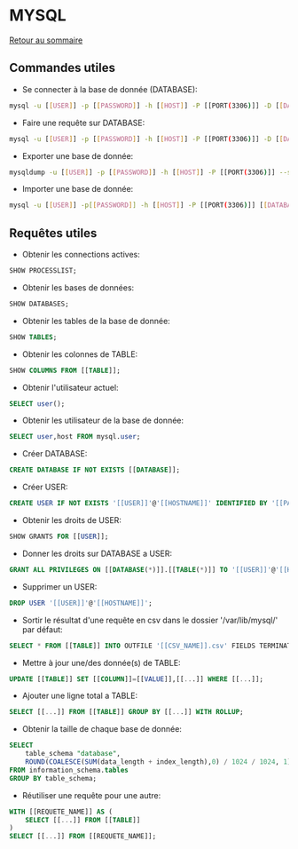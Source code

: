 # MYSQL

[Retour au sommaire](docs/index)

## Commandes utiles
- Se connecter à la base de donnée (DATABASE):
```bash
mysql -u [[USER]] -p [[PASSWORD]] -h [[HOST]] -P [[PORT(3306)]] -D [[DATABASE]]"
```
- Faire une requête sur DATABASE:
```bash
mysql -u [[USER]] -p [[PASSWORD]] -h [[HOST]] -P [[PORT(3306)]] -D [[DATABASE]] -Bsre "[[SQL]]"
```
- Exporter une base de donnée:
```bash
mysqldump -u [[USER]] -p [[PASSWORD]] -h [[HOST]] -P [[PORT(3306)]] --single-transaction --skip-lock-tables --routines --triggers [[DATABASE]] > [[EXPORT_NAME]].sql
```
- Importer une base de donnée:
```bash
mysql -u [[USER]] -p[[PASSWORD]] -h [[HOST]] -P [[PORT(3306)]] [[DATABASE]] < [[EXPORT_NAME]].sql
```

## Requêtes utiles
- Obtenir les connections actives:
```sql
SHOW PROCESSLIST;
```
- Obtenir les bases de données:
```sql
SHOW DATABASES;
```
- Obtenir les tables de la base de donnée:
```sql
SHOW TABLES;
```
- Obtenir les colonnes de TABLE:
```sql
SHOW COLUMNS FROM [[TABLE]];
```
- Obtenir l'utilisateur actuel:
```sql
SELECT user();
```
- Obtenir les utilisateur de la base de donnée:
```sql
SELECT user,host FROM mysql.user;
```
- Créer DATABASE:
```sql
CREATE DATABASE IF NOT EXISTS [[DATABASE]];
```
- Créer USER:
```sql
CREATE USER IF NOT EXISTS '[[USER]]'@'[[HOSTNAME]]' IDENTIFIED BY '[[PASSWORD]]';
```
- Obtenir les droits de USER:
```sql
SHOW GRANTS FOR [[USER]];
```
- Donner les droits sur DATABASE a USER:
```sql
GRANT ALL PRIVILEGES ON [[DATABASE(*)]].[[TABLE(*)]] TO '[[USER]]'@'[[HOSTNAME]]';FLUSH PRIVILEGES;
```
- Supprimer un USER:
```sql
DROP USER '[[USER]]'@'[[HOSTNAME]]';
```
- Sortir le résultat d'une requête en csv dans le dossier '/var/lib/mysql/' par défaut:
```sql
SELECT * FROM [[TABLE]] INTO OUTFILE '[[CSV_NAME]].csv' FIELDS TERMINATED BY ',' ENCLOSED BY '"' LINES TERMINATED BY '\r\n';
```
- Mettre à jour une/des donnée(s) de TABLE:
```sql
UPDATE [[TABLE]] SET [[COLUMN]]=[[VALUE]],[[...]] WHERE [[...]];
```
- Ajouter une ligne total a TABLE:
```sql
SELECT [[...]] FROM [[TABLE]] GROUP BY [[...]] WITH ROLLUP;
```
- Obtenir la taille de chaque base de donnée:
```sql
SELECT
    table_schema "database",
    ROUND(COALESCE(SUM(data_length + index_length),0) / 1024 / 1024, 1) "taille (MB)"
FROM information_schema.tables
GROUP BY table_schema;
```
- Réutiliser une requête pour une autre:
```sql
WITH [[REQUETE_NAME]] AS (
	SELECT [[...]] FROM [[TABLE]]
)
SELECT [[...]] FROM [[REQUETE_NAME]];
```
